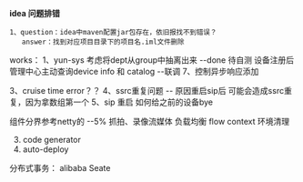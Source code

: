**idea 问题排错**

```
1、question：idea中maven配置jar包存在，依旧报找不到错误？
   answer：找到对应项目目录下的项目名.iml文件删除
```

works：
1、yun-sys 考虑将dept从group中抽离出来 --done 待自测
设备注册后 管理中心主动查询device info 和 catalog --联调
7、控制异步响应添加



3、cruise time error？？
4、ssrc重复问题 -- 原因重启sip后 可能会造成ssrc重复，因为拿数组第一个
5、sip 重启 如何给之前的设备bye



组件分界参考netty的 --5%
抓拍、录像流媒体 负载均衡
flow context 环境清理


3. code generator
4. auto-deploy

分布式事务： alibaba Seate



